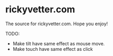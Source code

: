 # rickyvetter.com

The source for rickyvetter.com. Hope you enjoy!


TODO:
- Make tilt have same effect as mouse move.
- Make touch have same effect as click
